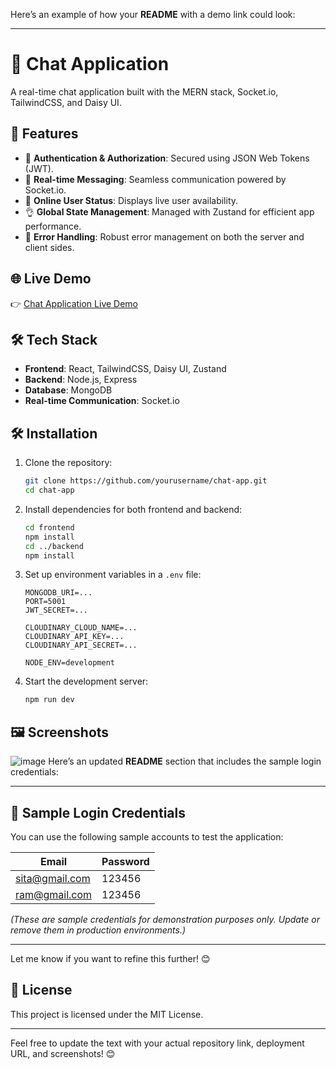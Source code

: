 Here’s an example of how your **README** with a demo link could look:  

---

# 🌟 Chat Application  

A real-time chat application built with the MERN stack, Socket.io, TailwindCSS, and Daisy UI.  

## 🚀 Features  
- 🎃 **Authentication & Authorization**: Secured using JSON Web Tokens (JWT).  
- 👾 **Real-time Messaging**: Seamless communication powered by Socket.io.  
- 🚀 **Online User Status**: Displays live user availability.  
- 👌 **Global State Management**: Managed with Zustand for efficient app performance.  
- 🐞 **Error Handling**: Robust error management on both the server and client sides.  

## 🌐 Live Demo  
👉 [Chat Application Live Demo](https://chatting-app-3-0.onrender.com/)  
  

## 🛠️ Tech Stack  
- **Frontend**: React, TailwindCSS, Daisy UI, Zustand  
- **Backend**: Node.js, Express  
- **Database**: MongoDB  
- **Real-time Communication**: Socket.io  

## 🛠️ Installation  

1. Clone the repository:  
   ```bash  
   git clone https://github.com/yourusername/chat-app.git  
   cd chat-app  
   ```  

2. Install dependencies for both frontend and backend:  
   ```bash  
   cd frontend  
   npm install  
   cd ../backend  
   npm install  
   ```  

3. Set up environment variables in a `.env` file:  
   ```env  
   MONGODB_URI=...  
   PORT=5001  
   JWT_SECRET=...  

   CLOUDINARY_CLOUD_NAME=...  
   CLOUDINARY_API_KEY=...  
   CLOUDINARY_API_SECRET=...  

   NODE_ENV=development  
   ```  

4. Start the development server:  
   ```bash  
   npm run dev  
   ```  

## 🖼️ Screenshots  
![image](https://github.com/user-attachments/assets/1cf769bd-95f7-4a04-9af6-37accd217ff6)
Here’s an updated **README** section that includes the sample login credentials:  

---

## 🔑 Sample Login Credentials  

You can use the following sample accounts to test the application:  

| Email           | Password  |  
|------------------|-----------|  
| sita@gmail.com   | 123456    |  
| ram@gmail.com    | 123456    |  

*(These are sample credentials for demonstration purposes only. Update or remove them in production environments.)*  

---

Let me know if you want to refine this further! 😊
 

## 📄 License  
This project is licensed under the MIT License.  

---

Feel free to update the text with your actual repository link, deployment URL, and screenshots! 😊

